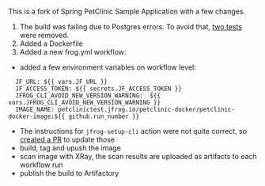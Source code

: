This is a fork of Spring PetClinic Sample Application with a few changes.

1. The build was failing due to Postgres errors. To avoid that, [two tests](https://github.com/andrekolodochka/spring-petclinic/blob/main/src/test/java/org/springframework/samples/petclinic/PostgresIntegrationTests.java#L81) were removed.
2. Added a Dockerfile
3. Added a new frog.yml workflow:
- added a few environment variables on workflow level:
```env:
  JF_URL: ${{ vars.JF_URL }}
  JF_ACCESS_TOKEN: ${{ secrets.JF_ACCESS_TOKEN }}
  JFROG_CLI_AVOID_NEW_VERSION_WARNING:  ${{ vars.JFROG_CLI_AVOID_NEW_VERSION_WARNING }}
  IMAGE_NAME: petclinictest.jfrog.io/petclinic-docker/petclinic-docker-image:${{ github.run_number }}
  ```

- The instructions for `jfrog-setup-cli` action were not quite correct, so [created a PR](https://github.com/jfrog/setup-jfrog-cli/pull/114) to update those
- build, tag and upush the image
- scan image with XRay, the scan results are uploaded as artifacts to each workflow run
- publish the build to Artifactory